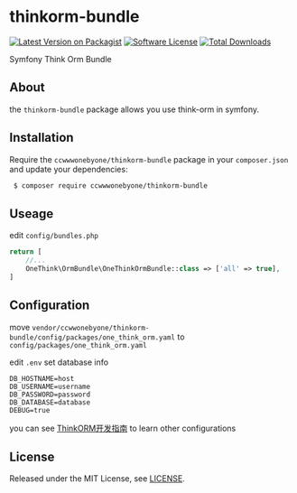 # thinkorm-bundle
[![Latest Version on Packagist][ico-version]][link-packagist]
[![Software License][ico-license]](LICENSE.md)
[![Total Downloads][ico-downloads]][link-downloads]

Symfony Think Orm Bundle

## About
the ```thinkorm-bundle``` package allows you use think-orm in symfony.

## Installation

Require the ```ccwwwonebyone/thinkorm-bundle``` package in your ```composer.json``` and update your dependencies:
```sh
 $ composer require ccwwwonebyone/thinkorm-bundle
```

## Useage

edit ```config/bundles.php```
```php
return [
    //...
    OneThink\OrmBundle\OneThinkOrmBundle::class => ['all' => true],
]

```
## Configuration

move ```vendor/ccwwonebyone/thinkorm-bundle/config/packages/one_think_orm.yaml``` to ```config/packages/one_think_orm.yaml```

edit ```.env``` set database info
```env
DB_HOSTNAME=host
DB_USERNAME=username
DB_PASSWORD=password
DB_DATABASE=database
DEBUG=true
```
you can see [ThinkORM开发指南](https://www.kancloud.cn/manual/think-orm/1257998) to learn other configurations


## License

Released under the MIT License, see [LICENSE](LICENSE).

[ico-version]: https://img.shields.io/packagist/v/ccwwonebyone/thinkorm-bundle.svg?style=flat-square
[ico-license]: https://img.shields.io/badge/license-MIT-brightgreen.svg?style=flat-square
[ico-travis]: https://img.shields.io/travis/ccwwonebyone/thinkorm-bundle/master.svg?style=flat-square
[ico-scrutinizer]: https://img.shields.io/scrutinizer/coverage/g/ccwwonebyone/thinkorm-bundle.svg?style=flat-square
[ico-code-quality]: https://img.shields.io/scrutinizer/g/ccwwonebyone/thinkorm-bundle.svg?style=flat-square
[ico-downloads]: https://img.shields.io/packagist/dt/ccwwonebyone/thinkorm-bundle.svg?style=flat-square

[link-downloads]: https://packagist.org/packages/ccwwonebyone/thinkorm-bundle
[link-packagist]: https://packagist.org/packages/ccwwonebyone/thinkorm-bundle
